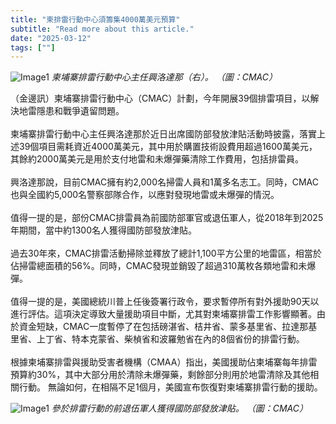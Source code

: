 ```yaml
---
title: "柬排雷行動中心須籌集4000萬美元預算"
subtitle: "Read more about this article."
date: "2025-03-12"
tags: [""]
---
```


![Image1](/thumbnails/cambodia-demining-budget.jpg "Meeting")
*柬埔寨排雷行動中心主任興洛達那（右）。 （圖：CMAC）*

（金邊訊）柬埔寨排雷行動中心（CMAC）計劃，今年開展39個排雷項目，以解決地雷隱患和戰爭遺留問題。<br/><br/>
柬埔寨排雷行動中心主任興洛達那於近日出席國防部發放津貼活動時披露，落實上述39個項目需耗資近4000萬美元，其中用於購置技術設費用超過1600萬美元，其餘約2000萬美元是用於支付地雷和未爆彈藥清除工作費用，包括排雷員。<br/><br/>
興洛達那說，目前CMAC擁有約2,000名掃雷人員和1萬多名志工。同時，CMAC也與全國約5,000名警察部隊合作，以應對發現地雷或未爆彈的情況。<br/><br/>
值得一提的是，部份CMAC排雷員為前國防部軍官或退伍軍人，從2018年到2025年期間，當中約1300名人獲得國防部發放津貼。<br/><br/>
過去30年來，CMAC排雷活動掃除並釋放了總計1,100平方公里的地雷區，相當於佔掃雷總面積的56%。同時，CMAC發現並銷毀了超過310萬枚各類地雷和未爆彈。<br/><br/>
值得一提的是，美國總統川普上任後簽署行政令，要求暫停所有對外援助90天以進行評估。這項決定導致大量援助項目中斷，尤其對柬埔寨排雷工作影響顯著。由於資金短缺，CMAC一度暫停了在包括磅湛省、桔井省、蒙多基里省、拉達那基里省、上丁省、特本克蒙省、柴楨省和波羅勉省在內的8個省份的排雷行動。<br/><br/>
根據柬埔寨排雷與援助受害者機構（CMAA）指出，美國援助佔柬埔寨每年排雷預算約30%，其中大部分用於清除未爆彈藥，剩餘部分則用於地雷清除及其他相關行動。
無論如何，在相隔不足1個月，美國宣布恢復對柬埔寨排雷行動的援助。

![Image1](/images/cambodia-demining-budget/img1.jpg "Meeting")
*參於排雷行動的前退伍軍人獲得國防部發放津貼。 （圖：CMAC）*
